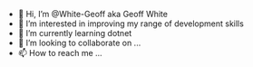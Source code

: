 - 👋 Hi, I’m @White-Geoff aka Geoff White
- 👀 I’m interested in improving my range of development skills
- 🌱 I’m currently learning dotnet
- 💞️ I’m looking to collaborate on ... 
- 📫 How to reach me ...

<!---
White-Geoff/White-Geoff is a ✨ special ✨ repository because its `README.md` (this file) appears on your GitHub profile.
You can click the Preview link to take a look at your changes.
--->
